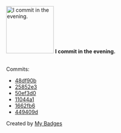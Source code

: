 <img src="https://my-badges.github.io/my-badges/evening-commits.png" alt="I commit in the evening." title="I commit in the evening." width="128">
<strong>I commit in the evening.</strong>
<br><br>

Commits:

- <a href="https://github.com/dwesh163/docker-manager/commit/48df90b0d532f8ce2e8abf05032005f4f65f6a42">48df90b</a>
- <a href="https://github.com/dwesh163/docker-manager/commit/25852e3a75bdd9a9dbfa7c42b84ad15a0a374f2f">25852e3</a>
- <a href="https://github.com/dwesh163/docker-manager/commit/50ef3d0636c448d19319991f6956f3ef4436dec8">50ef3d0</a>
- <a href="https://github.com/dwesh163/docker-manager/commit/11044a19c8c9f0898d53d220402eb476abe2ebbf">11044a1</a>
- <a href="https://github.com/dwesh163/docker-manager/commit/1662fb698973caf0329995e0234fd34b70ead3eb">1662fb6</a>
- <a href="https://github.com/dwesh163/docker-manager/commit/449409dc930791dc5cc6efa287cb52b02c57c35d">449409d</a>


Created by <a href="https://github.com/my-badges/my-badges">My Badges</a>